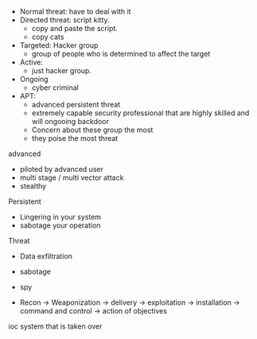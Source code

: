 - Normal threat: have to deal with it
- Directed threat: script kitty. 
    - copy and paste the script.
    - copy cats
- Targeted: Hacker group 
    - group of people who is determined to affect the target
- Active: 
    - just hacker group.
- Ongoing
    - cyber criminal
- APT: 
    - advanced persistent threat
    - extremely capable security professional that are highly skilled and will ongooing backdoor
    - Concern about these group the most 
    - they poise the most threat

advanced 
- piloted by advanced user
- multi stage / multi vector attack
- stealthy

Persistent
- Lingering in your system
- sabotage your operation

Threat
- Data exfiltration
- sabotage
- spy

- Recon -> Weaponization -> delivery -> exploitation -> installation -> command and control -> action of objectives

ioc system that is taken over

